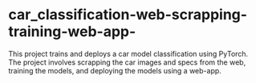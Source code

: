 # car_classification-web-scrapping-training-web-app-
This project trains and deploys a car model classification using PyTorch. The project involves scrapping the car images and specs from the web, training the models, and deploying the models using a web-app.
